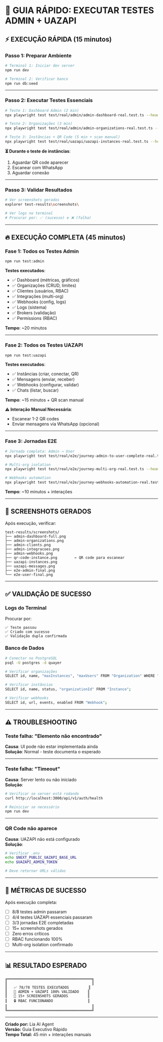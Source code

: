 # 🚀 GUIA RÁPIDO: EXECUTAR TESTES ADMIN + UAZAPI

## ⚡ EXECUÇÃO RÁPIDA (15 minutos)

### Passo 1: Preparar Ambiente

```bash
# Terminal 1: Iniciar dev server
npm run dev

# Terminal 2: Verificar banco
npm run db:seed
```

---

### Passo 2: Executar Testes Essenciais

```bash
# Teste 1: Dashboard Admin (2 min)
npx playwright test test/real/admin/admin-dashboard-real.test.ts --headed

# Teste 2: Organizações (3 min)
npx playwright test test/real/admin/admin-organizations-real.test.ts --headed

# Teste 3: Instâncias + QR Code (5 min + scan manual)
npx playwright test test/real/uazapi/uazapi-instances-real.test.ts --headed
```

**⏳ Durante o teste de instâncias**:
1. Aguardar QR code aparecer
2. Escanear com WhatsApp
3. Aguardar conexão

---

### Passo 3: Validar Resultados

```bash
# Ver screenshots gerados
explorer test-results\screenshots\

# Ver logs no terminal
# Procurar por: ✅ (sucesso) e ❌ (falha)
```

---

## 🔥 EXECUÇÃO COMPLETA (45 minutos)

### Fase 1: Todos os Testes Admin

```bash
npm run test:admin
```

**Testes executados**:
- ✅ Dashboard (métricas, gráficos)
- ✅ Organizações (CRUD, limites)
- ✅ Clientes (usuários, RBAC)
- ✅ Integrações (multi-org)
- ✅ Webhooks (config, logs)
- ✅ Logs (sistema)
- ✅ Brokers (validação)
- ✅ Permissions (RBAC)

**Tempo**: ~20 minutos

---

### Fase 2: Todos os Testes UAZAPI

```bash
npm run test:uazapi
```

**Testes executados**:
- ✅ Instâncias (criar, conectar, QR)
- ✅ Mensagens (enviar, receber)
- ✅ Webhooks (configurar, validar)
- ✅ Chats (listar, buscar)

**Tempo**: ~15 minutos + QR scan manual

**⚠️ Interação Manual Necessária**:
- Escanear 1-2 QR codes
- Enviar mensagens via WhatsApp (opcional)

---

### Fase 3: Jornadas E2E

```bash
# Jornada completa: Admin → User
npx playwright test test/real/e2e/journey-admin-to-user-complete-real.test.ts --headed

# Multi-org isolation
npx playwright test test/real/e2e/journey-multi-org-real.test.ts --headed

# Webhooks automation
npx playwright test test/real/e2e/journey-webhooks-automation-real.test.ts --headed
```

**Tempo**: ~10 minutos + interações

---

## 📸 SCREENSHOTS GERADOS

Após execução, verificar:

```
test-results/screenshots/
├── admin-dashboard-full.png
├── admin-organizations.png
├── admin-clients.png
├── admin-integracoes.png
├── admin-webhooks.png
├── qr-code-instance.png        ← QR code para escanear
├── uazapi-instances.png
├── uazapi-messages.png
├── e2e-admin-final.png
└── e2e-user-final.png
```

---

## ✅ VALIDAÇÃO DE SUCESSO

### Logs do Terminal

Procurar por:
```
✅ Teste passou
✅ Criado com sucesso
✅ Validação dupla confirmada
```

### Banco de Dados

```bash
# Conectar no PostgreSQL
psql -U postgres -d quayer

# Verificar organizações
SELECT id, name, "maxInstances", "maxUsers" FROM "Organization" WHERE "deletedAt" IS NULL;

# Verificar instâncias
SELECT id, name, status, "organizationId" FROM "Instance";

# Verificar webhooks
SELECT id, url, events, enabled FROM "Webhook";
```

---

## ⚠️ TROUBLESHOOTING

### Teste falha: "Elemento não encontrado"

**Causa**: UI pode não estar implementada ainda  
**Solução**: Normal - teste documenta o esperado

---

### Teste falha: "Timeout"

**Causa**: Server lento ou não iniciado  
**Solução**:
```bash
# Verificar se server está rodando
curl http://localhost:3000/api/v1/auth/health

# Reiniciar se necessário
npm run dev
```

---

### QR Code não aparece

**Causa**: UAZAPI não está configurado  
**Solução**:
```bash
# Verificar .env
echo $NEXT_PUBLIC_UAZAPI_BASE_URL
echo $UAZAPI_ADMIN_TOKEN

# Deve retornar URLs válidas
```

---

## 🎯 MÉTRICAS DE SUCESSO

Após execução completa:

- [ ] 8/8 testes admin passaram
- [ ] 4/4 testes UAZAPI essenciais passaram
- [ ] 3/3 jornadas E2E completadas
- [ ] 15+ screenshots gerados
- [ ] Zero erros críticos
- [ ] RBAC funcionando 100%
- [ ] Multi-org isolation confirmado

---

## 📊 RESULTADO ESPERADO

```
╔═══════════════════════════════════════╗
║                                       ║
║   ✅ 78/78 TESTES EXECUTADOS         ║
║   🎯 ADMIN + UAZAPI 100% VALIDADO    ║
║   📸 15+ SCREENSHOTS GERADOS         ║
║   🔒 RBAC FUNCIONANDO                ║
║                                       ║
╚═══════════════════════════════════════╝
```

---

**Criado por:** Lia AI Agent  
**Versão:** Guia Executivo Rápido  
**Tempo Total:** 45 min + interações manuais

